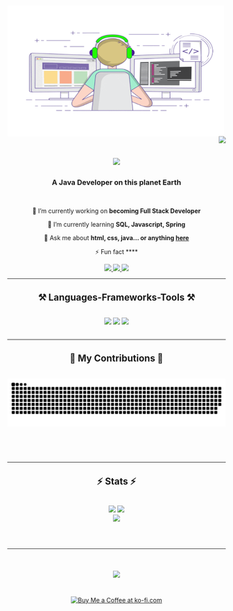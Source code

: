 <img align="center" height="300" width="500" src="https://raw.githubusercontent.com/mikonoid/mikonoid/main/images/gifs/coder3.gif" />
<img align="right" src="https://visitor-badge.laobi.icu/badge?page_id=kedarnathyadav.kedarnathyadav" />

<h1 align="center">
    <img src="https://readme-typing-svg.herokuapp.com/?font=Righteous&size=35&center=true&vCenter=true&width=500&height=70&duration=4000&lines=Hi+There!+👋;+I'm+Kedarnath+Yadav+D;" />
</h1>

<h3 align="center">A Java Developer on this planet Earth</h3>

<br/>

<div align="center">
 
 🔭 I’m currently working on **becoming Full Stack Developer**
 
 🌱 I’m currently learning **SQL, Javascript, Spring**

💬 Ask me about **html, css, java... or anything [here](https://github.com/kedarnathyadav/kedarnathyadav/issues)**

⚡ Fun fact ****

 </div>
 
<div align="center"> 
  <a href="mailto:dkedarnathyadav@gmail.com">
    <img src="https://img.shields.io/badge/Gmail-333333?style=for-the-badge&logo=gmail&logoColor=red" />
  </a>
  <a href="https://www.linkedin.com/in/kedarnath-yadav-d-ba1a832b4/" target="_blank">
    <img src="https://img.shields.io/badge/LinkedIn-0077B5?style=for-the-badge&logo=linkedin&logoColor=white" target="_blank" />
  </a>
  <a href="https://kedarnathyadav.github.io" target="_blank">
     <img src="https://img.shields.io/badge/Portfolio-FF5722?style=for-the-badge&logo=todoist&logoColor=white" target="_blank" /> <!-- sqlite, safari, google-chrome are other good icon options -->
  </a>
</div>

 <hr/>
 
<h2 align="center">⚒️ Languages-Frameworks-Tools ⚒️</h2>
<br/>
<div align="center">
    <img src="https://skillicons.dev/icons?i=java,spring,selenium,postman" />
    <img src="https://skillicons.dev/icons?i=mysql,eclipse,javascript,postgres," />
    <img src="https://skillicons.dev/icons?i=html,css,bootstrap,github,angular,azure,git,bash,docker,jenkins,kubernetes," /><br>
    
</div>

<br/>
<hr/>

<div align="center">
  <h2>🐍 My Contributions 🐍</h2>
  <br>
  <img alt="snake eating my contributions" src="https://raw.githubusercontent.com/kedarnathyadav/kedarnathyadav/output/github-contribution-grid-snake.svg" />
  
  <br/><br/><br/>
</div>

<hr/>

<h2 align="center">⚡ Stats ⚡</h2>
<br>
<div align=center>
  <img width=390 src="https://github-readme-stats.vercel.app/api?username=kedarnathyadav&theme=vue-dark&show_icons=true&hide_border=true&count_private=true"/>
  <img width=390 src="https://github-readme-streak-stats.herokuapp.com/?user=kedarnathyadav&theme=vue-dark&hide_border=true" />
  <br/>
  <img width=325 align="center" src="https://github-readme-stats.vercel.app/api/top-langs/?username=kedarnathyadav&theme=vue-dark&show_icons=true&hide_border=true&layout=compact" />
</div>

<br/><br/>

<hr/>
<h1 align="center">
    <img src="https://readme-typing-svg.herokuapp.com/?font=Righteous&size=35&center=true&vCenter=true&width=500&height=70&duration=4000&lines=Thanks+For+Visiting+👋;" />
</h1>

<br/>

<div align="center">
<a href='https://ko-fi.com/' target='_blank'><img height='64' style='border:0px;height:64px;' src='https://storage.ko-fi.com/cdn/kofi1.png?v=3' border='0' alt='Buy Me a Coffee at ko-fi.com' /></a>
</div>

<br/>
